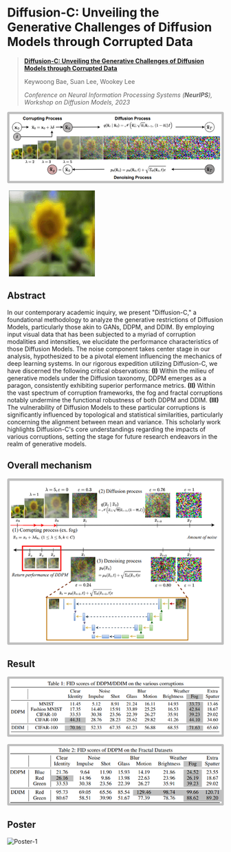# Diffusion-C: Unveiling the Generative Challenges of Diffusion Models through Corrupted Data

> [**Diffusion-C: Unveiling the Generative Challenges of Diffusion Models through Corrupted Data**](https://arxiv.org/pdf/2312.08843)
>
> Keywoong Bae, Suan Lee, Wookey Lee
>
> *Conference on Neural Information Processing Systems (**NeurIPS**), Workshop on Diffusion Models, 2023*

![image-20250103140630593](./asset/image-20250103140630593.png)

​      ![corruption](./asset/corruption.gif)

## Abstract

In our contemporary academic inquiry, we present "Diffusion-C," a foundational methodology to analyze the generative restrictions of Diffusion Models, particularly those akin to GANs, DDPM, and DDIM. By employing input visual data that has been subjected to a myriad of corruption modalities and intensities, we elucidate the performance characteristics of those Diffusion Models. The noise component takes center stage in our analysis, hypothesized to be a pivotal element influencing the mechanics of deep learning systems. In our rigorous expedition utilizing Diffusion-C, we have discerned the following critical observations: **(I)** Within the milieu of generative models under the Diffusion taxonomy, DDPM emerges as a paragon, consistently exhibiting superior performance metrics. **(II)** Within the vast spectrum of corruption frameworks, the fog and fractal corruptions notably undermine the functional robustness of both DDPM and DDIM. **(III)** The vulnerability of Diffusion Models to these particular corruptions is significantly influenced by topological and statistical similarities, particularly concerning the alignment between mean and variance. This scholarly work highlights Diffusion-C's core understandings regarding the impacts of various corruptions, setting the stage for future research endeavors in the realm of generative models.

## Overall mechanism

![image-20250103140709069](./asset/image-20250103140709069.png)

## Result

![image-20250103140752877](./asset/image-20250103140752877.png)

![image-20250103140814702](./asset/image-20250103140814702.png)

## Poster

![Poster-1](./asset/Poster-1.png)